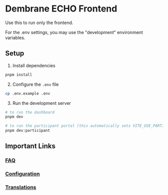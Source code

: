# Dembrane ECHO Frontend

Use this to run only the frontend.

For the .env settings, you may use the "development" environment variables.

## Setup

1. Install dependencies

  ```bash
  pnpm install
  ```

2. Configure the `.env` file

  ```bash
  cp .env.example .env
  ```

3. Run the development server

  ```bash
  # to run the dashboard
  pnpm dev

  # to run the participant portal (this automatically sets VITE_USE_PARTICIPANT_ROUTER=1)
  pnpm dev:participant
  ```

## Important Links

### [FAQ](../readme.md#faq)
### [Configuration](./frontend_configuration.md)
### [Translations](./frontend_translations.md)
